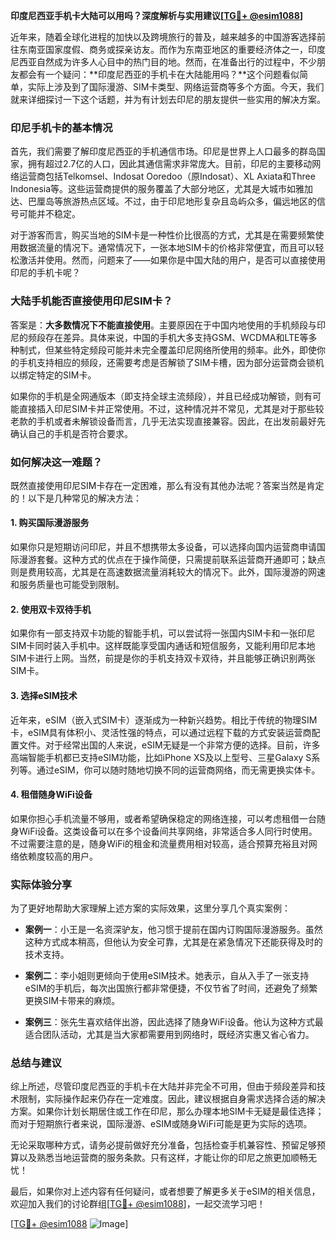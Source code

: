 **印度尼西亚手机卡大陆可以用吗？深度解析与实用建议[[TG💪+ @esim1088](https://t.me/s/esim1088)]**

近年来，随着全球化进程的加快以及跨境旅行的普及，越来越多的中国游客选择前往东南亚国家度假、商务或探亲访友。而作为东南亚地区的重要经济体之一，印度尼西亚自然成为许多人心目中的热门目的地。然而，在准备出行的过程中，不少朋友都会有一个疑问：**印度尼西亚的手机卡在大陆能用吗？**这个问题看似简单，实际上涉及到了国际漫游、SIM卡类型、网络运营商等多个方面。今天，我们就来详细探讨一下这个话题，并为有计划去印尼的朋友提供一些实用的解决方案。

### 印尼手机卡的基本情况

首先，我们需要了解印度尼西亚的手机通信市场。印尼是世界上人口最多的群岛国家，拥有超过2.7亿的人口，因此其通信需求非常庞大。目前，印尼的主要移动网络运营商包括Telkomsel、Indosat Ooredoo（原Indosat）、XL Axiata和Three Indonesia等。这些运营商提供的服务覆盖了大部分地区，尤其是大城市如雅加达、巴厘岛等旅游热点区域。不过，由于印尼地形复杂且岛屿众多，偏远地区的信号可能并不稳定。

对于游客而言，购买当地的SIM卡是一种性价比很高的方式，尤其是在需要频繁使用数据流量的情况下。通常情况下，一张本地SIM卡的价格非常便宜，而且可以轻松激活并使用。然而，问题来了——如果你是中国大陆的用户，是否可以直接使用印尼的手机卡呢？

### 大陆手机能否直接使用印尼SIM卡？

答案是：**大多数情况下不能直接使用**。主要原因在于中国内地使用的手机频段与印尼的频段存在差异。具体来说，中国的手机大多支持GSM、WCDMA和LTE等多种制式，但某些特定频段可能并未完全覆盖印尼网络所使用的频率。此外，即使你的手机支持相应的频段，还需要考虑是否解锁了SIM卡槽，因为部分运营商会锁机以绑定特定的SIM卡。

如果你的手机是全网通版本（即支持全球主流频段），并且已经成功解锁，则有可能直接插入印尼SIM卡并正常使用。不过，这种情况并不常见，尤其是对于那些较老款的手机或者未解锁设备而言，几乎无法实现直接兼容。因此，在出发前最好先确认自己的手机是否符合要求。

### 如何解决这一难题？

既然直接使用印尼SIM卡存在一定困难，那么有没有其他办法呢？答案当然是肯定的！以下是几种常见的解决方法：

#### 1. 购买国际漫游服务
如果你只是短期访问印尼，并且不想携带太多设备，可以选择向国内运营商申请国际漫游套餐。这种方式的优点在于操作简便，只需提前联系运营商开通即可；缺点则是费用较高，尤其是在高速数据流量消耗较大的情况下。此外，国际漫游的网速和服务质量也可能受到限制。

#### 2. 使用双卡双待手机
如果你有一部支持双卡功能的智能手机，可以尝试将一张国内SIM卡和一张印尼SIM卡同时装入手机中。这样既能享受国内通话和短信服务，又能利用印尼本地SIM卡进行上网。当然，前提是你的手机支持双卡双待，并且能够正确识别两张SIM卡。

#### 3. 选择eSIM技术
近年来，eSIM（嵌入式SIM卡）逐渐成为一种新兴趋势。相比于传统的物理SIM卡，eSIM具有体积小、灵活性强的特点，可以通过远程下载的方式安装运营商配置文件。对于经常出国的人来说，eSIM无疑是一个非常方便的选择。目前，许多高端智能手机都已支持eSIM功能，比如iPhone XS及以上型号、三星Galaxy S系列等。通过eSIM，你可以随时随地切换不同的运营商网络，而无需更换实体卡。

#### 4. 租借随身WiFi设备
如果你担心手机流量不够用，或者希望确保稳定的网络连接，可以考虑租借一台随身WiFi设备。这类设备可以在多个设备间共享网络，非常适合多人同行时使用。不过需要注意的是，随身WiFi的租金和流量费用相对较高，适合预算充裕且对网络依赖度较高的用户。

### 实际体验分享

为了更好地帮助大家理解上述方案的实际效果，这里分享几个真实案例：

- **案例一**：小王是一名资深驴友，他习惯于提前在国内订购国际漫游服务。虽然这种方式成本稍高，但他认为安全可靠，尤其是在紧急情况下还能获得及时的技术支持。
  
- **案例二**：李小姐则更倾向于使用eSIM技术。她表示，自从入手了一张支持eSIM的手机后，每次出国旅行都非常便捷，不仅节省了时间，还避免了频繁更换SIM卡带来的麻烦。

- **案例三**：张先生喜欢结伴出游，因此选择了随身WiFi设备。他认为这种方式最适合团队活动，尤其是当大家都需要用到网络时，既经济实惠又省心省力。

### 总结与建议

综上所述，尽管印度尼西亚的手机卡在大陆并非完全不可用，但由于频段差异和技术限制，实际操作起来仍存在一定难度。因此，建议根据自身需求选择合适的解决方案。如果你计划长期居住或工作在印尼，那么办理本地SIM卡无疑是最佳选择；而对于短期旅行者来说，国际漫游、eSIM或随身WiFi可能是更为实际的选项。

无论采取哪种方式，请务必提前做好充分准备，包括检查手机兼容性、预留足够预算以及熟悉当地运营商的服务条款。只有这样，才能让你的印尼之旅更加顺畅无忧！

最后，如果你对上述内容有任何疑问，或者想要了解更多关于eSIM的相关信息，欢迎加入我们的讨论群组[[TG💪+ @esim1088](https://t.me/s/esim1088)]，一起交流学习吧！

[[TG💪+ @esim1088](https://t.me/s/esim1088) ![Image](https://i.postimg.cc/4NQfJmqS/Snipaste-2025-05-13-00-14-12.png)]
